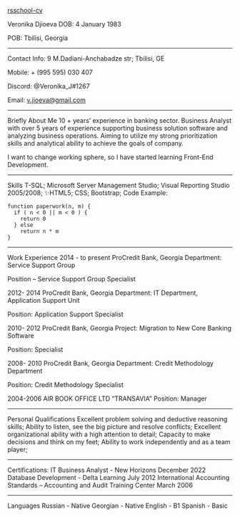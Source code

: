 [rsschool-cv](https://app.rs.school/)

Veronika Djioeva
DOB: 4 January 1983

POB: Tbilisi, Georgia

***************************************************************************

Contact Info:
9 M.Dadiani-Anchabadze str; Tbilisi, GE

Mobile: + (995 595) 030 407

Discord: @Veronika_J#1267

Email: v.jioeva@gmail.com

**************************************************************************

Briefly About Me
10 + years’ experience in banking sector. Business Analyst with over 5 years of experience supporting business solution software and analyzing business operations. Aiming to utilize my strong prioritization skills and analytical ability to achieve the goals of company.

I want to change working sphere, so I have started learning Front-End Development.

*************************************************************************
Skills
T-SQL;
Microsoft Server Management Studio;
Visual Reporting Studio 2005/2008;
✨HTML5; CSS; Bootstrap;
Code Example:
```
function paperwork(n, m) {
  if ( n < 0 || m < 0 ) {
    return 0
  } else
    return n * m
}
```
************************************************************************
Work Experience
2014 - to present ProCredit Bank, Georgia
Department: Service Support Group

Position – Service Support Group Specialist

2012- 2014 ProCredit Bank, Georgia
Department: IT Department, Application Support Unit

Position: Application Support Specialist

2010- 2012 ProCredit Bank, Georgia
Project: Migration to New Core Banking Software

Position: Specialist

2008- 2010 ProCredit Bank, Georgia
Department: Credit Methodology Department

Position: Credit Methodology Specialist

2004-2006 AIR BOOK OFFICE LTD “TRANSAVIA”
Position: Manager

**********************************************************************
Personal Qualifications
Excellent problem solving and deductive reasoning skills;
Ability to listen, see the big picture and resolve conflicts;
Excellent organizational ability with a high attention to detail;
Capacity to make decisions and think on my feet;
Ability to work independently and as a team player;
**********************************************************************
Certifications:
IT Business Analyst - New Horizons December 2022
Database Development - Delta Learning July 2012
International Accounting Standards – Accounting and Audit Training Center March 2006
**********************************************************************
Languages
Russian - Native
Georgian - Native
English - B1
Spanish - Basic